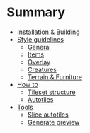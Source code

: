 # Summary

- [Installation & Building](installation.md)
- [Style guidelines](style/summary.md)
    - [General](style/general.md)
    - [Items]()
    - [Overlay]()
    - [Creatures]()
    - [Terrain & Furniture]()
- [How to]()
    - [Tileset structure]()
    - [Autotiles]()
- [Tools]()
    - [Slice autotiles]()
    - [Generate preview]()
